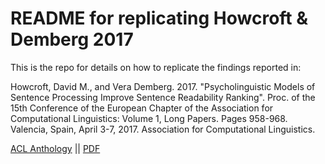 README for replicating Howcroft & Demberg 2017
==============================================

This is the repo for details on how to replicate the findings reported in:

Howcroft, David M., and Vera Demberg. 2017. "Psycholinguistic Models of Sentence Processing 
Improve Sentence Readability Ranking". Proc. of the 15th Conference of the European Chapter
of the Association for Computational Linguistics: Volume 1, Long Papers. Pages 958-968.
Valencia, Spain, April 3-7, 2017. Association for Computational Linguistics.

[ACL Anthology](http://aclanthology.info/papers/psycholinguistic-models-of-sentence-processing-improve-sentence-readability-ranking)
||
[PDF](http://aclweb.org/anthology/E17-1090)
